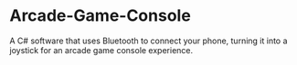 # Arcade-Game-Console
A C# software that uses Bluetooth to connect your phone, turning it into a joystick for an arcade game console experience.
